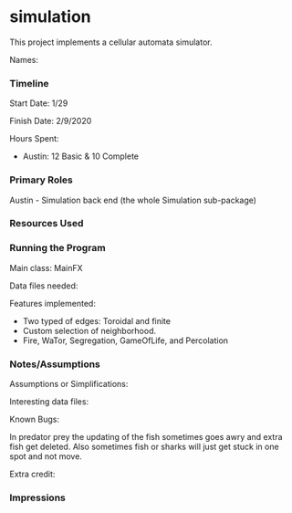 simulation
====

This project implements a cellular automata simulator.

Names:

### Timeline

Start Date:  1/29

Finish Date: 2/9/2020

Hours Spent:
* Austin: 12 Basic & 10 Complete

### Primary Roles
Austin - Simulation back end (the whole Simulation sub-package)

### Resources Used


### Running the Program

Main class: MainFX

Data files needed: 

Features implemented:
* Two typed of edges: Toroidal and finite
* Custom selection of neighborhood. 
* Fire, WaTor, Segregation, GameOfLife, and Percolation



### Notes/Assumptions

Assumptions or Simplifications:

Interesting data files:

Known Bugs:

In predator prey the updating of the fish sometimes goes awry and extra fish get deleted. 
Also sometimes fish or sharks will just get stuck in one spot and not move. 

Extra credit:


### Impressions

